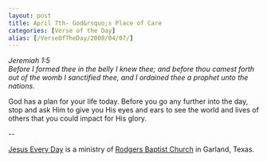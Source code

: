 ```yaml
---
layout: post
title: April 7th- God&rsquo;s Place of Care
categories: [Verse of the Day]
alias: [/VerseOfTheDay/2008/04/07/]
---
```


_Jeremiah 1:5  
Before I formed thee in the belly I knew thee; and before thou
camest forth out of the womb I sanctified thee, and I ordained thee a
prophet unto the nations._

God has a plan for your life today. Before you go any further into
the day, stop and ask Him to give you His eyes and ears to see the
world and lives of others that you could impact for His glory.

 --

<a href=http://jesuseveryday.net>Jesus Every Day</a> is a ministry of <a href=http://rodgersbaptist.net>Rodgers Baptist Church</a> in Garland, Texas.
